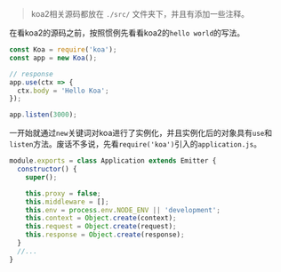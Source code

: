> koa2相关源码都放在 `./src/` 文件夹下，并且有添加一些注释。

在看koa2的源码之前，按照惯例先看看koa2的`hello world`的写法。

```javascript
const Koa = require('koa');
const app = new Koa();

// response
app.use(ctx => {
  ctx.body = 'Hello Koa';
});

app.listen(3000);
```

一开始就通过`new`关键词对koa进行了实例化，并且实例化后的对象具有`use`和`listen`方法。废话不多说，先看`require('koa')`引入的`application.js`。

```javascript
module.exports = class Application extends Emitter {
  constructor() {
    super();

    this.proxy = false;
    this.middleware = [];
    this.env = process.env.NODE_ENV || 'development';
    this.context = Object.create(context);
    this.request = Object.create(request);
    this.response = Object.create(response);
  }
  //...
}
```